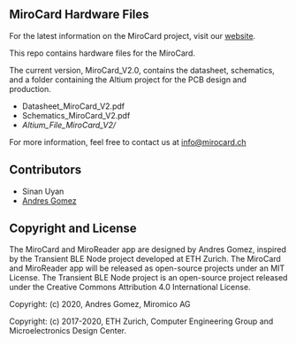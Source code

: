 ## MiroCard Hardware Files

For the latest information on the MiroCard project, visit our [website](https://mirocard.swiss).

This repo contains hardware files for the MiroCard.

The current version, MiroCard_V2.0, contains the datasheet, schematics, and a folder
containing the Altium project for the PCB design and production.

  * Datasheet_MiroCard_V2.pdf
  * Schematics_MiroCard_V2.pdf
  * *Altium_File_MiroCard_V2/*

For more information, feel free to contact us at info@mirocard.ch

## Contributors

* Sinan Uyan
* [Andres Gomez](mailto:andres@mirocard.swiss)

## Copyright and License

The MiroCard and MiroReader app are designed by Andres Gomez, inspired by the Transient BLE Node project developed at ETH Zurich. 
The MiroCard and MiroReader app will be released as open-source projects under an MIT License. 
The Transient BLE Node project is an open-source project released under the Creative Commons Attribution 4.0 International License.

Copyright: (c) 2020, Andres Gomez, Miromico AG

Copyright: (c) 2017-2020, ETH Zurich, Computer Engineering Group and Microelectronics Design Center.
